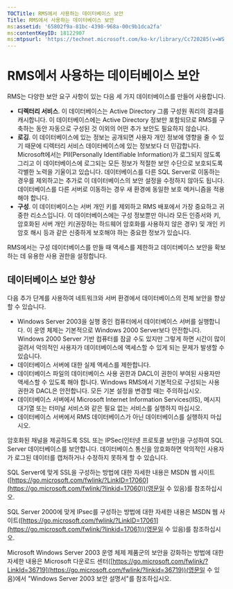 ```yaml
---
TOCTitle: RMS에서 사용하는 데이터베이스 보안
Title: RMS에서 사용하는 데이터베이스 보안
ms:assetid: '65802f9a-81bc-4398-968a-00c9b1dca2fa'
ms:contentKeyID: 18122907
ms:mtpsurl: 'https://technet.microsoft.com/ko-kr/library/Cc720285(v=WS.10)'
---
```


RMS에서 사용하는 데이터베이스 보안
==================================

RMS는 다양한 보안 요구 사항이 있는 다음 세 가지 데이터베이스를 만들어 사용합니다.

-   **디렉터리 서비스**. 이 데이터베이스는 Active Directory 그룹 구성원 쿼리의 결과를 캐시합니다. 이 데이터베이스에는 Active Directory 정보만 포함되므로 RMS를 구축하는 동안 자동으로 구성된 것 이외의 어떤 추가 보안도 필요하지 않습니다.
-   **로깅**. 이 데이터베이스에 있는 정보는 공개되면 사용자 개인 정보에 영향을 줄 수 있기 때문에 디렉터리 서비스 데이터베이스에 있는 정보보다 더 민감합니다. Microsoft에서는 PII(Personally Identifiable Information)가 로그되지 않도록 그리고 이 데이터베이스에 로그되는 모든 정보가 적절한 보안 수단으로 보호되도록 각별한 노력을 기울이고 있습니다. 데이터베이스를 다른 SQL Server로 이동하는 경우를 제외하고는 추가로 이 데이터베이스의 보안 설정을 수정하지 않아도 됩니다. 데이터베이스를 다른 서버로 이동하는 경우 새 환경에 동일한 보호 메커니즘을 적용해야 합니다.
-   **구성**. 이 데이터베이스는 서버 개인 키를 제외하고 RMS 배포에서 가장 중요하고 귀중한 리소스입니다. 이 데이터베이스에는 구성 정보뿐만 아니라 모든 인증서와 키, 암호화된 서버 개인 키(권장하는 하드웨어 암호화를 사용하지 않은 경우) 및 개인 키 암호 해시 등과 같은 신중하게 보호해야 하는 중요한 정보가 있습니다.

RMS에서는 구성 데이터베이스를 만들 때 액세스를 제한하고 데이터베이스 보안을 확보하는 데 유용한 사용 권한을 설정합니다.

데이터베이스 보안 향상
----------------------

다음 추가 단계를 사용하여 네트워크와 서버 환경에서 데이터베이스의 전체 보안을 향상할 수 있습니다.

-   Windows Server 2003을 실행 중인 컴퓨터에서 데이터베이스 서버를 실행합니다. 이 운영 체제는 기본적으로 Windows 2000 Server보다 안전합니다. Windows 2000 Server 기반 컴퓨터를 잠글 수도 있지만 그렇게 하면 시간이 많이 걸려서 악의적인 사용자가 데이터베이스에 액세스할 수 있게 되는 문제가 발생할 수 있습니다.
-   데이터베이스 서버에 대한 실제 액세스를 제한합니다.
-   데이터베이스 파일의 데이터베이스 사용 권한과 DACL이 권한이 부여된 사용자만 액세스할 수 있도록 해야 합니다. Windows RMS에서 기본적으로 구성되는 사용 권한과 DACL은 안전합니다. 모든 기본 설정을 변경할 때는 주의하십시오.
-   데이터베이스 서버에서 Microsoft Internet Information Services(IIS), 메시지 대기열 또는 터미널 서비스와 같은 필요 없는 서비스를 실행하지 마십시오.
-   데이터베이스 서버에서 RMS 데이터베이스가 아닌 데이터베이스를 실행하지 마십시오.

암호화된 채널을 제공하도록 SSL 또는 IPSec(인터넷 프로토콜 보안)을 구성하여 SQL Server 데이터베이스를 보안합니다. 데이터베이스 통신을 암호화하면 악의적인 사용자가 로그된 데이터를 캡처하거나 수정하지 못하게 할 수 있습니다.

SQL Server에 맞게 SSL을 구성하는 방법에 대한 자세한 내용은 MSDN 웹 사이트([https://go.microsoft.com/fwlink/?LinkID=17060](https://go.microsoft.com/fwlink/?linkid=17060))(영문일 수 있음)를 참조하십시오.

SQL Server 2000에 맞게 IPsec를 구성하는 방법에 대한 자세한 내용은 MSDN 웹 사이트([https://go.microsoft.com/fwlink/?LinkID=17061](https://go.microsoft.com/fwlink/?linkid=17061))(영문일 수 있음)를 참조하십시오.

Microsoft Windows Server 2003 운영 체제 제품군의 보안을 강화하는 방법에 대한 자세한 내용은 Microsoft 다운로드 센터([https://go.microsoft.com/fwlink/?LinkId=36719](https://go.microsoft.com/fwlink/?linkid=36719))(영문일 수 있음)에서 "Windows Server 2003 보안 설명서"를 참조하십시오.
